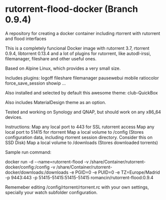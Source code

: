 # rutorrent-flood-docker (Branch 0.9.4)
A repository for creating a docker container including rtorrent with rutorrent and flood interfaces

This is a completely funcional Docker image with rutorrent 3.7, rtorrent 0.9.4, libtorrent 0.13.4 and a lot of plugins 
for rutorrent, like autodl-irssi, filemanager, fileshare and other useful ones.

Based on Alpine Linux, which provides a very small size. 

Includes plugins: logoff fileshare filemanager pausewebui mobile ratiocolor force_save_session showip ...

Also installed and selected by default this awesome theme: club-QuickBox

Also includes MaterialDesign theme as an option.

Tested and working on Synology and QNAP, but should work on any x86_64 devices.

Instructions: Map any local port to 443 for SSL rutorrent access
Map any local port to 51415 for rtorrent
Map a local volume to /config (Stores configuration data, including rtorrent session directory. Consider this on SSD Disk)
Map a local volume to /downloads (Stores downloaded torrents)

Sample run command:

docker run -d --name=rutorrent-flood
-v /share/Container/rutorrent-docker/config:/config 
-v /share/Container/rutorrent-docker/downloads:/downloads 
-e PGID=0 -e PUID=0 -e TZ=Europe/Madrid 
-p 9443:443 
-p 51415-51415:51415-51415 
romancin/rutorrent-flood:0.9.4

Rememeber editing /config/rtorrent/rtorrent.rc with your own settings, specially your watch subfolder configuration.
